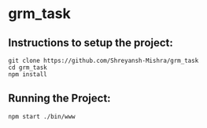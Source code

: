 # grm_task

## Instructions to setup the project:
```
git clone https://github.com/Shreyansh-Mishra/grm_task
cd grm_task
npm install
```

## Running the Project:
```
npm start ./bin/www
```
